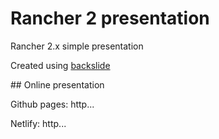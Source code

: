 # Rancher 2 presentation

Rancher 2.x simple presentation

Created using [backslide](https://github.com/sinedied/backslide)

## Online presentation

Github pages: http...

Netlify: http...

